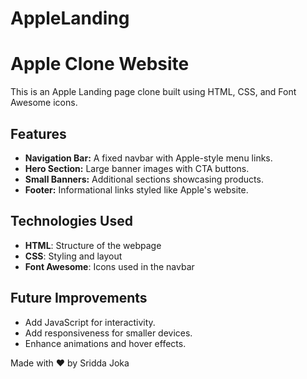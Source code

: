 # AppleLanding
# Apple Clone Website

This is an Apple Landing page clone built using HTML, CSS, and Font Awesome icons.

## Features
- **Navigation Bar:** A fixed navbar with Apple-style menu links.
- **Hero Section:** Large banner images with CTA buttons.
- **Small Banners:** Additional sections showcasing products.
- **Footer:** Informational links styled like Apple's website.


## Technologies Used
- **HTML**: Structure of the webpage
- **CSS**: Styling and layout
- **Font Awesome**: Icons used in the navbar

## Future Improvements
- Add JavaScript for interactivity.
- Add responsiveness for smaller devices.
- Enhance animations and hover effects.

Made with ❤️ by Sridda Joka
